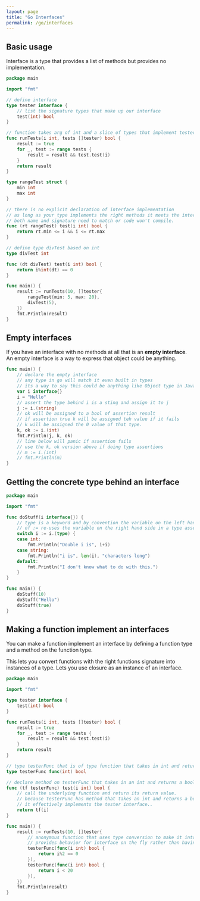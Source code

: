 ```yaml
---
layout: page
title: "Go Interfaces"
permalink: /go/interfaces
---
```


## Basic usage

Interface is a type that provides a list of methods but provides no implementation.

```go
package main

import "fmt"

// define interface
type tester interface {
    // list the signature types that make up our interface
    test(int) bool
}

// function takes arg of int and a slice of types that implement tester
func runTests(i int, tests []tester) bool {
    result := true
    for _, test := range tests {
        result = result && test.test(i)
    }
    return result
}

type rangeTest struct {
    min int
    max int
}

// there is no explicit declaration of interface implementation
// as long as your type implements the right methods it meets the interface
// both name and signature need to match or code won't compile.
func (rt rangeTest) test(i int) bool {
    return rt.min <= i && i <= rt.max
}

// define type divTest based on int
type divTest int

func (dt divTest) test(i int) bool {
    return i%int(dt) == 0
}

func main() {
    result := runTests(10, []tester{
        rangeTest{min: 5, max: 20},
        divTest(5),
    })
    fmt.Println(result)
}
```

## Empty interfaces

If you have an interface with no methods at all that is an **empty interface**.  An empty interface is a way to express that object could be anything.

```go
func main() {
    // declare the empty interface
    // any type in go will match it even built in types
    // its a way to say this could be anything like Object type in Java
    var i interface{}
    i = "Hello"
    // assert the type behind i is a sting and assign it to j
    j := i.(string)
    // ok will be assigned to a bool of assertion result
    // if assertion true k will be assigned teh value if it fails
    // k will be assigned the 0 value of that type.
    k, ok := i.(int)
    fmt.Println(j, k, ok)
    // line below will panic if assertion fails
    // use the k, ok version above if doing type assertions
    // m := i.(int)
    // fmt.Println(m)
}
```

## Getting the concrete type behind an interface

```go
package main

import "fmt"

func doStuff(i interface{}) {
    // type is a keyword and by convention the variable on the left hand side
    // of := re-uses the variable on the right hand side in a type assertion
    switch i := i.(type) {
    case int:
        fmt.Println("Double i is", i+i)
    case string:
        fmt.Println("i is", len(i), "characters long")
    default:
        fmt.Println("I don't know what to do with this.")
    }
}

func main() {
    doStuff(10)
    doStuff("Hello")
    doStuff(true)
}
```

## Making a function implement an interfaces

[comment]: <> (TODO: I need to work through this section as I don't quite understand it yet)

You can make a function implement an interface by defining a function type and a method on the function type.

This lets you convert functions with the right functions signature into instances of a type.  Lets you use closure as an instance of an interface.

```go
package main

import "fmt"

type tester interface {
    test(int) bool
}

func runTests(i int, tests []tester) bool {
    result := true
    for _, test := range tests {
        result = result && test.test(i)
    }
    return result
}

// type testerFunc that is of type function that takes in int and returns a bool
type testerFunc func(int) bool

// declare method on testerFunc that takes in an int and returns a bool.
func (tf testerFunc) test(i int) bool {
    // call the underlying function and return its return value.
    // because testerFunc has method that takes an int and returns a bool
    // it effectively implements the tester interface..
    return tf(i)
}

func main() {
    result := runTests(10, []tester{
        // anonymous function that uses type conversion to make it into a testerFunc
        // provides behavior for interface on the fly rather than having to define it before
        testerFunc(func(i int) bool {
            return i%2 == 0
        }),
        testerFunc(func(i int) bool {
            return i < 20
        }),
    })
    fmt.Println(result)
}
```